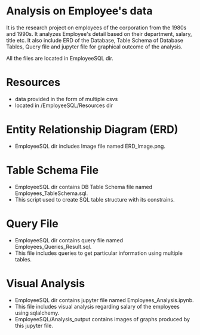 # Analysis on Employee's data
 
It is the research project on employees of the corporation from the 1980s and 1990s. It analyzes Employee's detail based on their department, salary, title etc. It also include ERD of the Database, Table Schema of Database Tables, Query file and jupyter file for graphical outcome of the analysis.

All the files are located in EmployeeSQL dir.

# Resources
- data provided in the form of multiple csvs
- located in /EmployeeSQL/Resources dir

# Entity Relationship Diagram (ERD)
- EmployeeSQL dir includes Image file named ERD_Image.png.

# Table Schema File
- EmployeeSQL dir contains DB Table Schema file named Employees_TableSchema.sql.
- This script used to create SQL table structure with its constrains.

# Query File
- EmployeeSQL dir contains query file named Employees_Queries_Result.sql.
- This file includes queries to get particular information using multiple tables.

# Visual Analysis
- EmployeeSQL dir contains jupyter file named Employees_Analysis.ipynb.
- This file includes visual analysis regarding salary of the employees using sqlalchemy.
- EmployeeSQL/Analysis_output contains images of graphs produced by this jupyter file.

